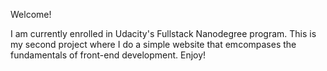 Welcome!

I am currently enrolled in Udacity's Fullstack Nanodegree program. This is my second project where I do a simple website that emcompases the fundamentals of front-end development. Enjoy!
